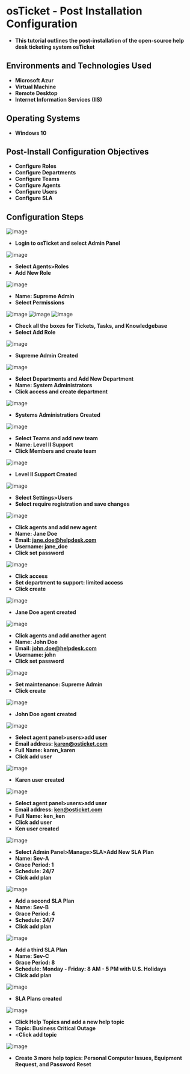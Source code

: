 <h1>osTicket - Post Installation Configuration</h1>

- <b>This tutorial outlines the post-installation of the open-source help desk ticketing system osTicket</b>

<h2>Environments and Technologies Used</h2>

- <b>Microsoft Azur</b> 
- <b>Virtual Machine</b>
- <b>Remote Desktop</b>
- <b>Internet Information Services (IIS)</b>

<h2>Operating Systems</h2>

- <b>Windows 10</b>

<h2>Post-Install Configuration Objectives</h2>

- <b>Configure Roles</b>
- <b>Configure Departments</b>
- <b>Configure Teams</b>
- <b>Configure Agents</b>
- <b>Configure Users</b>
- <b>Configure SLA</b>

<h2>Configuration Steps</h2>

![image](https://github.com/user-attachments/assets/2d8729c7-deaf-4e26-8540-1f239b434773)
- <b>Login to osTicket and select Admin Panel</b>

![image](https://github.com/user-attachments/assets/3eca7aa8-34eb-4755-8864-7a1b2c67bb74)
- <b>Select Agents>Roles</b>
- <b>Add New Role</b>

![image](https://github.com/user-attachments/assets/513a1eb4-5be5-4abe-b960-766faa92ec86)
- <b>Name: Supreme Admin</b>
- <b>Select Permissions</b>

![image](https://github.com/user-attachments/assets/7a3d2e8e-e271-42b2-8574-a388496fd6ea)
![image](https://github.com/user-attachments/assets/899d2ff0-9c2b-4f8a-b550-99b1e68e8e66)
![image](https://github.com/user-attachments/assets/600cb817-886a-4349-8183-94355752368b)

- <b>Check all the boxes for Tickets, Tasks, and Knowledgebase</b>
- <b>Select Add Role</b>

![image](https://github.com/user-attachments/assets/0c14b3c7-b370-49d8-ae82-79cc40c02350)
- <b>Supreme Admin Created</b>

![image](https://github.com/user-attachments/assets/62cbf793-ac7a-4548-b665-61081dd673ec)
- <b>Select Departments and Add New Department</b>
- <b>Name: System Administrators</b>
- <b>Click access and create department</b>

![image](https://github.com/user-attachments/assets/04c7fd43-81a2-4cc5-a403-25bf0510a80d)
- <b>Systems Administratiors Created</b>

![image](https://github.com/user-attachments/assets/28286a99-47e9-4b6f-bd06-6865e00a529e)
- <b>Select Teams and add new team</b>
- <b>Name: Level II Support</b>
- <b>Click Members and create team</b>

![image](https://github.com/user-attachments/assets/147d7ff4-6dc6-4d6a-9a3a-d7fa20a438bd)
- <b>Level II Support Created</b>

![image](https://github.com/user-attachments/assets/cd103f2d-4143-4b36-94f1-0ab4580562f1)
- <b>Select Settings>Users</b>
- <b>Select require registration and save changes</b>

![image](https://github.com/user-attachments/assets/81b7ec87-513f-4d19-bbda-1fb14ca70092)
- <b>Click agents and add new agent</b>
- <b>Name: Jane Doe</b>
- <b>Email: jane.doe@helpdesk.com</b>
- <b>Username: jane_doe</b>
- <b>Click set password</b>

![image](https://github.com/user-attachments/assets/e0707956-366b-4042-bbe6-f0a6c461216f)
- <b>Click access</b>
- <b>Set department to support: limited access</b>
- <b>Click create</b>

![image](https://github.com/user-attachments/assets/7cdc5694-045b-424f-9001-bf9ecb45658f)
- <b>Jane Doe agent created</b>

![image](https://github.com/user-attachments/assets/d6b32ed9-4f5c-42c5-bc1c-6f981feb059b)
- <b>Click agents and add another agent</b>
- <b>Name: John Doe</b>
- <b>Email: john.doe@helpdesk.com</b>
- <b>Username: john</b>
- <b>Click set password</b>

![image](https://github.com/user-attachments/assets/e1560b6d-c774-438b-b341-4faa24ca1927)
- <b>Set maintenance: Supreme Admin</b>
- <b>Click create</b>

![image](https://github.com/user-attachments/assets/99cf74f0-9d11-45fb-8238-59d8210cc42f)
- <b>John Doe agent created</b>

![image](https://github.com/user-attachments/assets/418e13b4-4194-406d-a15c-489450eee9be)
- <b>Select agent panel>users>add user</b>
- <b>Email address: karen@osticket.com</b>
- <b>Full Name: karen_karen</b>
- <b>Click add user</b>

![image](https://github.com/user-attachments/assets/b13a4ef4-ec74-4c94-8ab7-70f01b7ba452)
- <b>Karen user created</b>

![image](https://github.com/user-attachments/assets/63c26b19-25db-46db-962b-1c9fcd6f7ec7)
- <b>Select agent panel>users>add user</b>
- <b>Email address: ken@osticket.com</b>
- <b>Full Name: ken_ken</b>
- <b>Click add user</b>
- <b>Ken user created</b>

![image](https://github.com/user-attachments/assets/f3c2fde5-eb1f-4a3b-82cb-92ec25926ebd)
- <b>Select Admin Panel>Manage>SLA>Add New SLA Plan</b>
- <b>Name: Sev-A</b>
- <b>Grace Period: 1</b>
- <b>Schedule: 24/7</b>
- <b>Click add plan</b>

![image](https://github.com/user-attachments/assets/9b687eae-7a28-46f2-82ac-44ba73f17df6)
- <b>Add a second SLA Plan</b>
- <b>Name: Sev-B</b>
- <b>Grace Period: 4</b>
- <b>Schedule: 24/7</b>
- <b>Click add plan</b>

![image](https://github.com/user-attachments/assets/526e1834-7ce2-4dc8-97b4-d5607a15325d)
- <b>Add a third SLA Plan</b>
- <b>Name: Sev-C</b>
- <b>Grace Period: 8</b>
- <b>Schedule: Monday - Friday: 8 AM - 5 PM with U.S. Holidays</b>
- <b>Click add plan</b>

![image](https://github.com/user-attachments/assets/626b58cf-1cb5-4fbb-a293-4caf2699cc19)
- <b>SLA Plans created</b>

![image](https://github.com/user-attachments/assets/055411b4-ba73-40dd-8f05-31efa1768d84)
- <b>Click Help Topics and add a new help topic</b>
- <b>Topic: Business Critical Outage</b>
- <<b>Click add topic</b>

![image](https://github.com/user-attachments/assets/1d1f1e0a-dfcc-43be-b940-e98b723eb4d5)
- <b>Create 3 more help topics: Personal Computer Issues, Equipment Request, and Password Reset</b>
